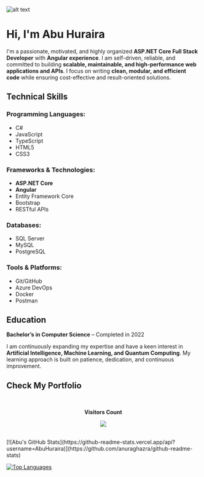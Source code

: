 ![alt text](https://images.pexels.com/photos/1779487/pexels-photo-1779487.jpeg?auto=compress&cs=tinysrgb&dpr=2&h=650&w=940)

# Hi, I'm Abu Huraira

I'm a passionate, motivated, and highly organized **ASP.NET Core Full Stack Developer** with **Angular experience**. I am self-driven, reliable, and committed to building **scalable, maintainable, and high-performance web applications and APIs**. I focus on writing **clean, modular, and efficient code** while ensuring cost-effective and result-oriented solutions.

## **Technical Skills**

### **Programming Languages:**
- C#
- JavaScript
- TypeScript
- HTML5
- CSS3

### **Frameworks & Technologies:**
- **ASP.NET Core**
- **Angular**
- Entity Framework Core
- Bootstrap
- RESTful APIs

### **Databases:**
- SQL Server
- MySQL
- PostgreSQL

### **Tools & Platforms:**
- Git/GitHub
- Azure DevOps
- Docker
- Postman

## **Education**
**Bachelor’s in Computer Science** – Completed in 2022

I am continuously expanding my expertise and have a keen interest in **Artificial Intelligence, Machine Learning, and Quantum Computing**. My learning approach is built on patience, dedication, and continuous improvement.

## **Check My Portfolio**

<div align="center">  
<br><p align="center"><b>Visitors Count</b></p>  
<p align="center"><img align="center" src="https://profile-counter.glitch.me/{abu-huraira}/count.svg" /></p>  
<br>  
</div>  
[![Abu's GitHub Stats](https://github-readme-stats.vercel.app/api?username=AbuHuraira)](https://github.com/anuraghazra/github-readme-stats)  

[![Top Languages](https://github-readme-stats.vercel.app/api/top-langs/?username=AbuHuraira)](https://github.com/anuraghazra/github-readme-stats)
